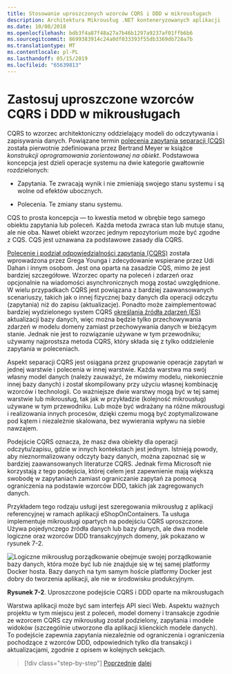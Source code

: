 ```yaml
---
title: Stosowanie uproszczonych wzorców CQRS i DDD w mikrousługach
description: Architektura Mikrousług .NET konteneryzowanych aplikacji .NET | Informacje ogólne relacji między wzorców CQRS i DDD.
ms.date: 10/08/2018
ms.openlocfilehash: bdb3f4a87f48a27a7b46b1297a9237af01ffb6b6
ms.sourcegitcommit: 8699383914c24a0df033393f55db3369db728a7b
ms.translationtype: MT
ms.contentlocale: pl-PL
ms.lasthandoff: 05/15/2019
ms.locfileid: "65639813"
---
```

# <a name="apply-simplified-cqrs-and-ddd-patterns-in-a-microservice"></a>Zastosuj uproszczone wzorców CQRS i DDD w mikrousługach

CQRS to wzorzec architektoniczny oddzielający modeli do odczytywania i zapisywania danych. Powiązane termin [polecenia zapytania separacji (CQS)](https://martinfowler.com/bliki/CommandQuerySeparation.html) została pierwotnie zdefiniowana przez Bertrand Meyer w książce *konstrukcji oprogramowania zorientowanej na obiekt*. Podstawowa koncepcja jest dzieli operacje systemu na dwie kategorie gwałtownie rozdzielonych:

- Zapytania. Te zwracają wynik i nie zmieniają swojego stanu systemu i są wolne od efektów ubocznych.

- Polecenia. Te zmiany stanu systemu.

CQS to prosta koncepcja — to kwestia metod w obrębie tego samego obiektu zapytania lub poleceń. Każda metoda zwraca stan lub mutuje stanu, ale nie oba. Nawet obiekt wzorzec jednym repozytorium może być zgodne z CQS. CQS jest uznawana za podstawowe zasady dla CQRS.

[Polecenie i podział odpowiedzialności zapytania (CQRS)](https://martinfowler.com/bliki/CQRS.html) została wprowadzona przez Grega Younga i zdecydowanie wspierane przez Udi Dahan i innym osobom. Jest ona oparta na zasadzie CQS, mimo że jest bardziej szczegółowe. Wzorzec oparty na poleceń i zdarzeń oraz opcjonalnie na wiadomości asynchronicznych mogą zostać uwzględnione. W wielu przypadkach CQRS jest powiązana z bardziej zaawansowanych scenariuszy, takich jak o innej fizycznej bazy danych dla operacji odczytu (zapytania) niż do zapisu (aktualizacje). Ponadto może zaimplementować bardziej wydzielonego system CQRS [określania źródła zdarzeń (ES)](http://codebetter.com/gregyoung/2010/02/20/why-use-event-sourcing/) aktualizacji bazy danych, więc można będzie tylko przechowywania zdarzeń w modelu domeny zamiast przechowywania danych w bieżącym stanie. Jednak nie jest to rozwiązanie używane w tym przewodniku; używamy najprostsza metoda CQRS, który składa się z tylko oddzielenie zapytania w poleceniach.

Aspekt separacji CQRS jest osiągana przez grupowanie operacje zapytań w jednej warstwie i polecenia w innej warstwie. Każda warstwa ma swój własny model danych (należy zauważyć, że mówimy modelu, niekoniecznie innej bazy danych) i został skompilowany przy użyciu własnej kombinację wzorców i technologii. Co ważniejsze dwie warstwy mogą być w tej samej warstwie lub mikrousług, tak jak w przykładzie (kolejność mikrousług) używane w tym przewodniku. Lub może być wdrażany na różne mikrousługi i realizowania innych procesów, dzięki czemu mogą być zoptymalizowane pod kątem i niezależnie skalowana, bez wywierania wpływu na siebie nawzajem.

Podejście CQRS oznacza, że masz dwa obiekty dla operacji odczytu/zapisu, gdzie w innych kontekstach jest jednym. Istnieją powody, aby nieznormalizowany odczyty bazy danych, można zapoznać się w bardziej zaawansowanych literaturze CQRS. Jednak firma Microsoft nie korzystają z tego podejścia, której celem jest zapewnienie mają większą swobodę w zapytaniach zamiast ograniczanie zapytań za pomocą ograniczenia na podstawie wzorców DDD, takich jak zagregowanych danych.

Przykładem tego rodzaju usługi jest szeregowania mikrousług z aplikacji referencyjnej w ramach aplikacji eShopOnContainers. Ta usługa implementuje mikrousługi opartych na podejściu CQRS uproszczone. Używa pojedynczego źródła danych lub bazy danych, ale dwa modele logiczne oraz wzorców DDD transakcyjnych domeny, jak pokazano w rysunek 7-2.

![Logiczne mikrousług porządkowanie obejmuje swojej porządkowanie bazy danych, która może być lub nie znajduje się w tej samej platformy Docker hosta. Bazy danych na tym samym hoście platformy Docker jest dobry do tworzenia aplikacji, ale nie w środowisku produkcyjnym.](./media/image2.png)

**Rysunek 7-2**. Uproszczone podejście CQRS i DDD oparte na mikrousługach

Warstwa aplikacji może być sam interfejs API sieci Web. Aspektu ważnych projektu w tym miejscu jest z poleceń, model domeny i transakcje zgodnie ze wzorcem CQRS czy mikrousług został podzielony, zapytania i modele widoków (szczególnie utworzone dla aplikacji klienckich modele danych). To podejście zapewnia zapytania niezależnie od ograniczenia i ograniczenia pochodzące z wzorców DDD, odpowiednich tylko dla transakcji i aktualizacjami, zgodnie z opisem w kolejnych sekcjach.

>[!div class="step-by-step"]
>[Poprzednie](index.md)
>[dalej](eshoponcontainers-cqrs-ddd-microservice.md)
